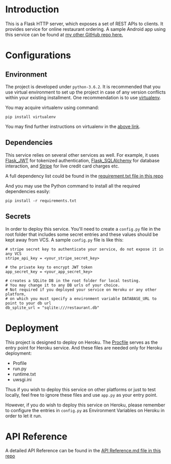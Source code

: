 # Introduction
This is a Flask HTTP server, which exposes a set of REST APIs to clients. It provides service for online restaurant ordering. A sample Android app using this service can be found at [my other GitHub repo here.](https://github.com/CristianoYL/RestaurantAndroidApp)
# Configurations
## Environment
The project is developed under ```python-3.6.2```. It is recommended that you use virtual environment to set up the project in case of any version conflicts within your existing installment. One recommendation is to use [virtualenv](https://virtualenv.pypa.io/en/stable/).

You may acquire virtualenv using command:
```
pip install virtualenv
```
You may find further instructions on virtualenv in the [above link](https://virtualenv.pypa.io/en/stable/).
## Dependencies
This service relies on several other services as well. For example, it uses [Flask_JWT](https://pythonhosted.org/Flask-JWT/) for tokenized authentication, [Flask_SQLAlchemy](http://flask-sqlalchemy.pocoo.org/2.3/) for database interaction, and [Stripe](https://stripe.com/docs) for live credit card charges etc.

A full dependency list could be found in the [requirement.txt file in this repo](https://github.com/CristianoYL/RestaurantAppAPI/blob/master/requirements.txt)

And you may use the Python command to install all the required dependencies easily:
```
pip install -r requirements.txt
```
## Secrets
In order to deploy this service. You'll need to create a ```config.py``` file in the root folder that includes some secret entries and these values should be kept away from VCS. A sample ```config.py``` file is like this:
```
# stripe secret key to authenticate your service, do not expose it in any VCS
stripe_api_key = <your_stripe_secret_key>

# the private key to encrypt JWT token
app_secret_key = <your_app_secret_key>

# creates a SQLite DB in the root folder for local testing.
# You may change it to any DB urls of your choice.
# Not required if you deployed your service on Heroku or any other platform,
# on which you must specify a environment variable DATABASE_URL to point to your db url
db_splite_url = "sqlite:///restaurant.db"
```
# Deployment
This project is designed to deploy on Heroku. The [Procfile](https://github.com/CristianoYL/RestaurantAppAPI/blob/master/Procfile) serves as the entry point for Heroku service. And these files are needed only for Heroku deployment:
* Profile
* run.py
* runtime.txt
* uwsgi.ini

Thus if you wish to deploy this service on other platforms or just to test locally, feel free to ignore these files and use ```app.py``` as your entry point.

However, if you do wish to deploy this service on Heroku, please remember to configure the entries in ```config.py``` as Environment Variables on Heroku in order to let it run.
# API Reference
A detailed API Reference can be found in the [API Reference.md file in this repo](https://github.com/CristianoYL/RestaurantAppAPI/blob/master/API%20Reference.md)
